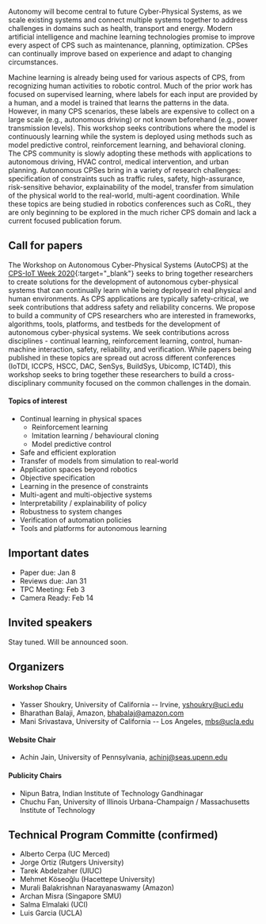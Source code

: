 
Autonomy will become central to future Cyber-Physical Systems, as we scale existing systems and connect multiple systems together to address challenges in domains such as health, transport and energy. Modern artificial intelligence and machine learning technologies promise to improve every aspect of CPS such as maintenance, planning, optimization. CPSes can continually improve based on experience and adapt to changing circumstances.

Machine learning is already being used for various aspects of CPS, from recognizing human activities to robotic control. Much of the prior work has focused on supervised learning, where labels for each input are provided by a human, and a model is trained that learns the patterns in the data. However, in many CPS scenarios, these labels are expensive to collect on a large scale (e.g., autonomous driving) or not known beforehand (e.g., power transmission levels). This workshop seeks contributions where the model is continuously learning while the system is deployed using methods such as model predictive control, reinforcement learning, and behavioral cloning. The CPS community is slowly adopting these methods with applications to autonomous driving, HVAC control, medical intervention, and urban planning. Autonomous CPSes bring in a variety of research challenges: specification of constraints such as traffic rules, safety, high-assurance, risk-sensitive behavior, explainability of the model, transfer from simulation of the physical world to the real-world, multi-agent coordination. While these topics are being studied in robotics conferences such as CoRL, they are only beginning to be explored  in the much richer CPS domain and lack a current focused publication forum. 


## Call for papers

The Workshop on Autonomous Cyber-Physical Systems (AutoCPS) at the [CPS-IoT Week 2020](https://www.cse.unsw.edu.au/~cpsiot/cpsweek2020/index.html){:target="_blank"} seeks to bring together researchers to create solutions for the development of autonomous cyber-physical systems that can continually learn while being deployed in real physical and human  environments. As CPS applications are typically safety-critical, we seek contributions that address safety and reliability concerns. We propose to build a community of CPS researchers who are interested in frameworks, algorithms, tools, platforms, and testbeds for the development of autonomous cyber-physical systems. We seek contributions across disciplines - continual learning, reinforcement learning, control, human-machine interaction, safety, reliability, and verification. While papers being published in these topics are spread out across different conferences (IoTDI, ICCPS, HSCC, DAC, SenSys, BuildSys, Ubicomp, ICT4D), this workshop seeks to bring together these researchers to build a cross-disciplinary community focused on the common challenges in the domain.

#### Topics of interest

- Continual learning in physical spaces
	- Reinforcement learning
	- Imitation learning / behavioural cloning
	- Model predictive control
- Safe and efficient exploration
- Transfer of models from simulation to real-world
- Application spaces beyond robotics
- Objective specification
- Learning in the presence of constraints
- Multi-agent and multi-objective systems
- Interpretability / explainability of policy
- Robustness to system changes
- Verification of automation policies
- Tools and platforms for autonomous learning


## Important dates

- Paper due: Jan 8 
- Reviews due: Jan 31
- TPC Meeting: Feb 3
- Camera Ready: Feb 14


## Invited speakers
Stay tuned. Will be announced soon.


## Organizers
#### Workshop Chairs
- Yasser Shoukry, University of California -- Irvine, <yshoukry@uci.edu>
- Bharathan Balaji, Amazon, <bhabalaj@amazon.com>
- Mani Srivastava, University of California -- Los Angeles, <mbs@ucla.edu>

#### Website Chair
- Achin Jain, University of Pennsylvania, <achinj@seas.upenn.edu>

#### Publicity Chairs
- Nipun Batra, Indian Institute of Technology Gandhinagar 
- Chuchu Fan, University of Illinois Urbana-Champaign / Massachusetts Institute of Technology

## Technical Program Committe (confirmed)
- Alberto Cerpa (UC Merced)
- Jorge Ortiz (Rutgers University)
- Tarek Abdelzaher (UIUC)
- Mehmet Köseoğlu (Hacettepe University)
- Murali Balakrishnan Narayanaswamy (Amazon)
- Archan Misra (Singapore SMU)
- Salma Elmalaki (UCI)
- Luis Garcia (UCLA)
